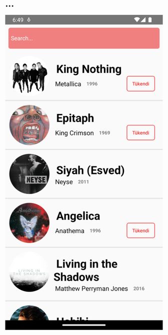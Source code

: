 # ...

![Main Screen](https://raw.githubusercontent.com/ferhatseker180/BasicMusicAppWithReactNative/main/Music-App.png)
